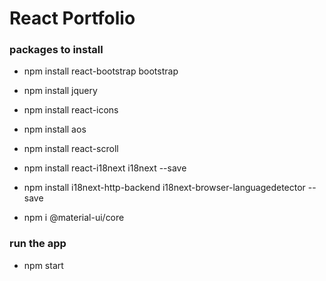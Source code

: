 # React Portfolio

### packages to install
- npm install react-bootstrap bootstrap
- npm install jquery
- npm install react-icons
- npm install aos
- npm install react-scroll

- npm install react-i18next i18next --save
- npm install i18next-http-backend i18next-browser-languagedetector --save
- npm i @material-ui/core

### run the app
- npm start

